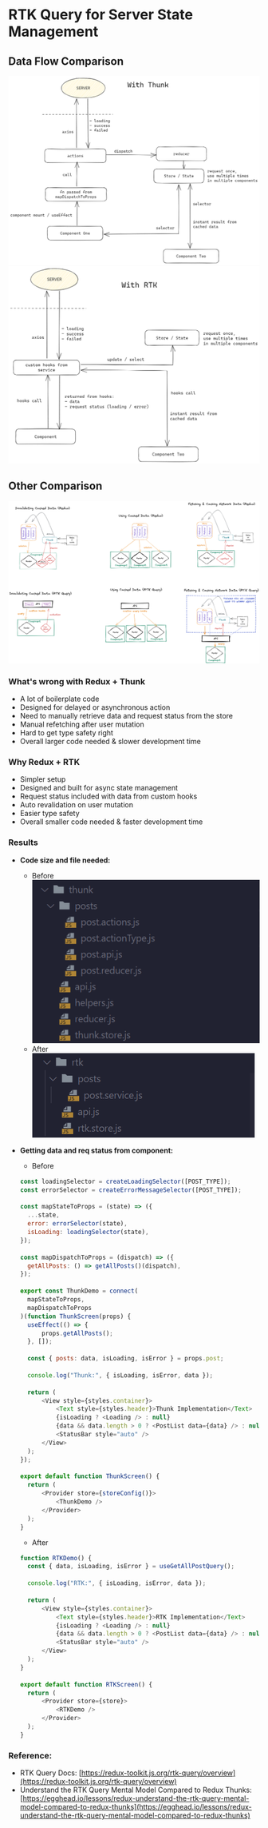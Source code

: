 # RTK Query for Server State Management

## Data Flow Comparison

![image.png](./files/image.png)  
![image.png](./files/image_5.png)

###

## Other Comparison

![s_118F96EA7D62F679A47C2AD439C93DC9203009C47C6538B354532E5ADE3FA23F_1676627146090_redux-graphs.png](./files/s_118f96ea7d62f679a47c2ad439c93dc9203009c47c6538.png)

### What's wrong with Redux + Thunk

- A lot of boilerplate code
- Designed for delayed or asynchronous action
- Need to manually retrieve data and request status from the store
- Manual refetching after user mutation
- Hard to get type safety right
- Overall larger code needed & slower development time

### Why Redux + RTK

- Simpler setup
- Designed and built for async state management
- Request status included with data from custom hooks
- Auto revalidation on user mutation
- Easier type safety
- Overall smaller code needed & faster development time

### Results

- **Code size and file needed:**
  - Before  
    ![image.png](./files/image_u.png)
  - After  
    ![image.png](./files/image_p.png)
- **Getting data and req status from component:**

  - Before

  ```javascript
  const loadingSelector = createLoadingSelector([POST_TYPE]);
  const errorSelector = createErrorMessageSelector([POST_TYPE]);

  const mapStateToProps = (state) => ({
  	...state,
  	error: errorSelector(state),
  	isLoading: loadingSelector(state),
  });

  const mapDispatchToProps = (dispatch) => ({
  	getAllPosts: () => getAllPosts()(dispatch),
  });

  export const ThunkDemo = connect(
  	mapStateToProps,
  	mapDispatchToProps
  )(function ThunkScreen(props) {
  	useEffect(() => {
  		props.getAllPosts();
  	}, []);

  	const { posts: data, isLoading, isError } = props.post;

  	console.log("Thunk:", { isLoading, isError, data });

  	return (
  		<View style={styles.container}>
  			<Text style={styles.header}>Thunk Implementation</Text>
  			{isLoading ? <Loading /> : null}
  			{data && data.length > 0 ? <PostList data={data} /> : null}
  			<StatusBar style="auto" />
  		</View>
  	);
  });

  export default function ThunkScreen() {
  	return (
  		<Provider store={storeConfig()}>
  			<ThunkDemo />
  		</Provider>
  	);
  }
  ```

  - After

  ```javascript
  function RTKDemo() {
  	const { data, isLoading, isError } = useGetAllPostQuery();

  	console.log("RTK:", { isLoading, isError, data });

  	return (
  		<View style={styles.container}>
  			<Text style={styles.header}>RTK Implementation</Text>
  			{isLoading ? <Loading /> : null}
  			{data && data.length > 0 ? <PostList data={data} /> : null}
  			<StatusBar style="auto" />
  		</View>
  	);
  }

  export default function RTKScreen() {
  	return (
  		<Provider store={store}>
  			<RTKDemo />
  		</Provider>
  	);
  }
  ```

### Reference:

- RTK Query Docs: [https://redux-toolkit.js.org/rtk-query/overview](https://redux-toolkit.js.org/rtk-query/overview)
- Understand the RTK Query Mental Model Compared to Redux Thunks: [https://egghead.io/lessons/redux-understand-the-rtk-query-mental-model-compared-to-redux-thunks](https://egghead.io/lessons/redux-understand-the-rtk-query-mental-model-compared-to-redux-thunks)
